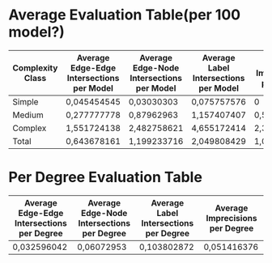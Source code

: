 # Average Evaluation Table(per 100 model?)


| Complexity Class         | Average Edge-Edge Intersections per Model  | Average Edge-Node Intersections per Model      | Average Label Intersections per Model      | Average Imprecisions per Model   | Average Complexity Degree per Model    |Errors* per Model|
|----------------|---------------------|--------------------------|-------------------------|--------------------|----------------------|----------------------|
| Simple        | 0,045454545          | 0,03030303               | 0,075757576             |0              | 5,106060606    |0,363636363|
| Medium        | 0,277777778          | 0,87962963               | 1,157407407             | 0,527777778   | 14,14814815    |0,898148148|
| Complex       | 1,551724138          | 2,482758621              | 4,655172414             | 2,390804598   | 37,8045977     |1,057471264|
| Total         | 0,643678161          | 1,199233716              | 2,049808429             | 1,01532567    | 19,74712644    |0,816091954|

# Per Degree Evaluation Table

|  Average Edge-Edge Intersections per Degree  | Average Edge-Node Intersections per Degree      | Average Label Intersections per Degree      | Average Imprecisions per Degree   | 
|---------------------|--------------------------|-------------------------|--------------------|
| 0,032596042  | 0,06072953            |     0,103802872        |       0,051416376       | 
